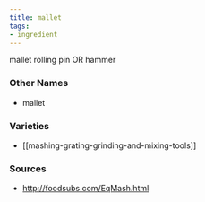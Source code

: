 ```yaml
---
title: mallet
tags:
- ingredient
---
```

mallet rolling pin OR hammer

### Other Names

* mallet

### Varieties

* [[mashing-grating-grinding-and-mixing-tools]]

### Sources
* http://foodsubs.com/EqMash.html

